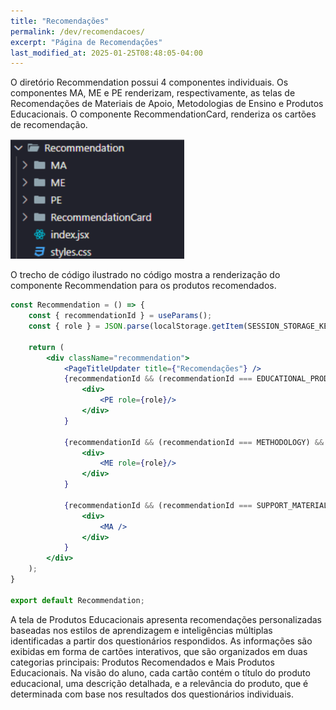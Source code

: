 ```yaml
---
title: "Recomendações"
permalink: /dev/recomendacoes/
excerpt: "Página de Recomendações"
last_modified_at: 2025-01-25T08:48:05-04:00
---
```


O diretório Recommendation possui 4 componentes individuais. Os componentes MA, ME e PE renderizam, respectivamente, as telas de Recomendações de Materiais de Apoio, Metodologias de Ensino e Produtos Educacionais. O componente RecommendationCard, renderiza os cartões de recomendação.

![modulos](/assets/images/code15.PNG)

O trecho de código ilustrado no código mostra a renderização do componente Recommendation para os produtos recomendados.

```jsx
const Recommendation = () => {
    const { recommendationId } = useParams();
    const { role } = JSON.parse(localStorage.getItem(SESSION_STORAGE_KEY));

    return (
        <div className="recommendation">
            <PageTitleUpdater title={"Recomendações"} />
            {recommendationId && (recommendationId === EDUCATIONAL_PRODUCTS) &&
                <div>
                    <PE role={role}/>
                </div>
            }

            {recommendationId && (recommendationId === METHODOLOGY) &&
                <div>
                    <ME role={role}/>
                </div>
            }

            {recommendationId && (recommendationId === SUPPORT_MATERIALS) &&
                <div>
                    <MA />
                </div>
            }
        </div>
    );
}

export default Recommendation; 
```

A tela de Produtos Educacionais apresenta recomendações personalizadas baseadas nos estilos de aprendizagem e inteligências múltiplas identificadas a partir dos questionários respondidos. As informações são exibidas em forma de cartões interativos, que são organizados em duas categorias principais: Produtos Recomendados e Mais Produtos Educacionais. Na visão do aluno, cada cartão contém o título do produto educacional, uma descrição detalhada, e a relevância do produto, que é determinada com base nos resultados dos questionários individuais.
